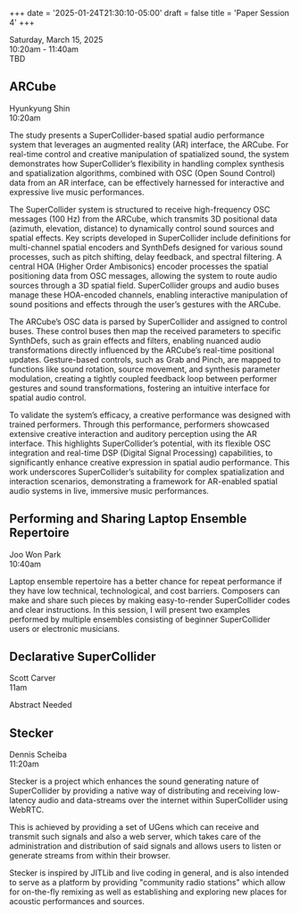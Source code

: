 
+++
date = '2025-01-24T21:30:10-05:00'
draft = false
title = 'Paper Session 4'
+++

Saturday, March 15, 2025  
10:20am - 11:40am  
TBD

## ARCube

Hyunkyung Shin  
10:20am

The study presents a SuperCollider-based spatial audio performance system that leverages an augmented reality (AR) interface, the ARCube. For real-time control and creative manipulation of spatialized sound, the system demonstrates how SuperCollider’s flexibility in handling complex synthesis and spatialization algorithms, combined with OSC (Open Sound Control) data from an AR interface, can be effectively harnessed for interactive and expressive live music performances.

The SuperCollider system is structured to receive high-frequency OSC messages (100 Hz) from the ARCube, which transmits 3D positional data (azimuth, elevation, distance) to dynamically control sound sources and spatial effects. Key scripts developed in SuperCollider include definitions for multi-channel spatial encoders and SynthDefs designed for various sound processes, such as pitch shifting, delay feedback, and spectral filtering. A central HOA (Higher Order Ambisonics) encoder processes the spatial positioning data from OSC messages, allowing the system to route audio sources through a 3D spatial field. SuperCollider groups and audio buses manage these HOA-encoded channels, enabling interactive manipulation of sound positions and effects through the user’s gestures with the ARCube.

The ARCube’s OSC data is parsed by SuperCollider and assigned to control buses. These control buses then map the received parameters to specific SynthDefs, such as grain effects and filters, enabling nuanced audio transformations directly influenced by the ARCube’s real-time positional updates. Gesture-based controls, such as Grab and Pinch, are mapped to functions like sound rotation, source movement, and synthesis parameter modulation, creating a tightly coupled feedback loop between performer gestures and sound transformations, fostering an intuitive interface for spatial audio control.

To validate the system’s efficacy, a creative performance was designed with trained performers. Through this performance, performers showcased extensive creative interaction and auditory perception using the AR interface. This highlights SuperCollider’s potential, with its flexible OSC integration and real-time DSP (Digital Signal Processing) capabilities, to significantly enhance creative expression in spatial audio performance. This work underscores SuperCollider’s suitability for complex spatialization and interaction scenarios, demonstrating a framework for AR-enabled spatial audio systems in live, immersive music performances.

## Performing and Sharing Laptop Ensemble Repertoire

Joo Won Park  
10:40am

Laptop ensemble repertoire has a better chance for repeat performance if they have low technical, technological, and cost barriers. Composers can make and share such pieces by making easy-to-render SuperCollider codes and clear instructions. In this session, I will present two examples performed by multiple ensembles consisting of beginner SuperCollider users or electronic musicians.

## Declarative SuperCollider

Scott Carver  
11am

Abstract Needed

## Stecker

Dennis Scheiba  
11:20am

Stecker is a project which enhances the sound generating nature of SuperCollider by providing a native way of distributing and receiving low-latency audio and data-streams over the internet within SuperCollider using WebRTC.

This is achieved by providing a set of  UGens which can receive and transmit such signals and also a web server, which takes care of the administration and distribution of said signals and allows users to listen or generate streams from within their browser.

Stecker is inspired by JITLib and live coding in general, and is also intended to serve as a platform by providing "community radio stations" which allow for on-the-fly remixing as well as establishing and exploring new places for acoustic performances and sources.

